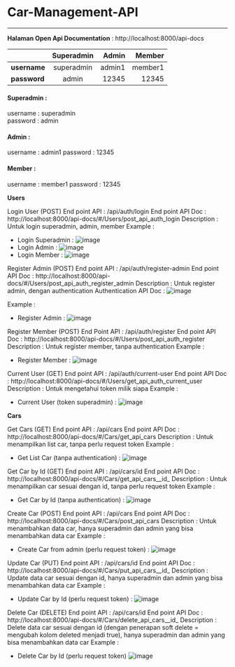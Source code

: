 # Car-Management-API
---
**Halaman Open Api Documentation** : http://localhost:8000/api-docs


|  | Superadmin | Admin | Member |
| :---- | :----: | ----: | ----: |
| **username** | superadmin | admin1 | member1 |
| **password** | admin | 12345 | 12345 |


  
#### Superadmin :
  username : superadmin <br>
  password : admin
  
#### Admin :
  username : admin1
  password : 12345
  
#### Member :
  username : member1
  password : 12345
  

**Users** 

Login User (POST)
End point API : /api/auth/login
End point API Doc : http://localhost:8000/api-docs/#/Users/post_api_auth_login
Description : Untuk login superadmin, admin, member
Example : 
- Login Superadmin :
  ![image](https://github.com/HandoyoDwiPrasetyo/Car-Management-API/assets/50831826/7fd3fd8a-d651-481e-802a-04d1a5282794)
- Login Admin :
  ![image](https://github.com/HandoyoDwiPrasetyo/Car-Management-API/assets/50831826/7dc21c8b-a6bf-4577-ad03-accc8f3a1212)
- Login Member :
  ![image](https://github.com/HandoyoDwiPrasetyo/Car-Management-API/assets/50831826/78fc7323-4f8b-404d-9e71-844ac8550cc8)


Register Admin (POST)
End point API : /api/auth/register-admin
End point API Doc : http://localhost:8000/api-docs/#/Users/post_api_auth_register_admin
Description : Untuk register admin, dengan authentication
Authentication API Doc : 
  ![image](https://github.com/HandoyoDwiPrasetyo/Car-Management-API/assets/50831826/416980e2-7659-48e1-8506-f910726db32d)

Example :
- Register Admin :
  ![image](https://github.com/HandoyoDwiPrasetyo/Car-Management-API/assets/50831826/cf46b3c2-d859-4b8c-9fb2-0213ccc18689)


Register Member (POST)
End Point API : /api/auth/register
End point API Doc : http://localhost:8000/api-docs/#/Users/post_api_auth_register
Description : Untuk register member, tanpa authentication
Example : 
- Register Member :
  ![image](https://github.com/HandoyoDwiPrasetyo/Car-Management-API/assets/50831826/bbcd81e6-a910-4861-add6-0b582a51debd)


Current User (GET)
End point API : /api/auth/current-user
End point API Doc : http://localhost:8000/api-docs/#/Users/get_api_auth_current_user
Description : Untuk mengetahui token milik siapa
Example : 
- Current User (token superadmin) :
  ![image](https://github.com/HandoyoDwiPrasetyo/Car-Management-API/assets/50831826/65829fd7-008d-4686-869b-214116f60fda)



  
**Cars**

Get Cars (GET)
End point API : /api/cars
End point API Doc : http://localhost:8000/api-docs/#/Cars/get_api_cars
Description : Untuk menampilkan list car, tanpa perlu request token
Example : 
- Get List Car (tanpa authentication) :
  ![image](https://github.com/HandoyoDwiPrasetyo/Car-Management-API/assets/50831826/f1645891-a83a-42de-9e64-a896eecf8a69)


Get Car by Id (GET)
End point API : /api/cars/id
End point API Doc : http://localhost:8000/api-docs/#/Cars/get_api_cars__id_
Description : Untuk menampilkan car sesuai dengan id, tanpa perlu request token
Example : 
- Get Car by Id (tanpa authentication) :
  ![image](https://github.com/HandoyoDwiPrasetyo/Car-Management-API/assets/50831826/abe8134e-db78-43c0-9978-e6827253d7ba)

  
Create Car (POST)
End point API : /api/cars
End point API Doc : http://localhost:8000/api-docs/#/Cars/post_api_cars
Description : Untuk menambahkan data car, hanya superadmin dan admin yang bisa menambahkan data car
Example :
- Create Car from admin (perlu request token) :
  ![image](https://github.com/HandoyoDwiPrasetyo/Car-Management-API/assets/50831826/36ed290b-53bb-41c5-b90e-0b63307a7453)


Update Car (PUT)
End point API : /api/cars/id
End point API Doc : http://localhost:8000/api-docs/#/Cars/put_api_cars__id_
Description : Update data car sesuai dengan id, hanya superadmin dan admin yang bisa menambahkan data car
Example : 
- Update Car by Id (perlu request token) :
  ![image](https://github.com/HandoyoDwiPrasetyo/Car-Management-API/assets/50831826/d64e75c2-651c-4a0f-8527-abcdc0bcd84d)

  
Delete Car (DELETE)
End point API : /api/cars/id
End point API Doc : http://localhost:8000/api-docs/#/Cars/delete_api_cars__id_
Description : Delete data car sesuai dengan id (dengan penerapan soft delete = mengubah kolom deleted menjadi true), hanya superadmin dan admin yang bisa menambahkan data car
Example : 
- Delete Car by Id (perlu request token)
  ![image](https://github.com/HandoyoDwiPrasetyo/Car-Management-API/assets/50831826/1b23d80a-e963-4876-912d-c8e87abea870)



